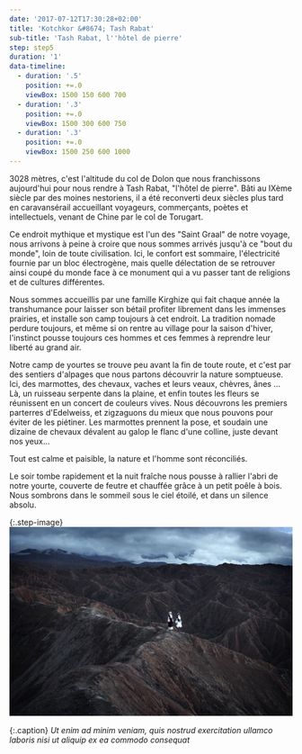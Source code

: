 ```yaml
---
date: '2017-07-12T17:30:28+02:00'
title: 'Kotchkor &#8674; Tash Rabat'
sub-title: 'Tash Rabat, l''hôtel de pierre'
step: step5
duration: '1'
data-timeline:
  - duration: '.5'
    position: +=.0
    viewBox: 1500 150 600 700
  - duration: '.3'
    position: +=.0
    viewBox: 1500 300 600 750
  - duration: '.3'
    position: +=.0
    viewBox: 1500 250 600 1000
---
```

3028 mètres, c'est l'altitude du col de Dolon que nous franchissons aujourd'hui pour nous rendre à Tash Rabat, "l'hôtel de pierre". Bâti au IXème siècle par des moines nestoriens, il a été reconverti deux siècles plus tard en caravansérail accueillant voyageurs, commerçants, poètes et intellectuels, venant de Chine par le col de Torugart. 

Ce endroit mythique et mystique est l'un des "Saint Graal" de notre voyage, nous arrivons à peine à croire que nous sommes arrivés jusqu'à ce "bout du monde", loin de toute civilisation. Ici, le confort est sommaire, l'électricité fournie par un bloc électrogène, mais quelle délectation de se retrouver ainsi coupé du monde face à ce monument qui a vu passer tant de religions et de cultures différentes. 

Nous sommes accueillis par une famille Kirghize qui fait chaque année la transhumance pour laisser son bétail profiter librement dans les immenses prairies, et installe son camp toujours à cet endroit. La tradition nomade perdure toujours, et même si on rentre au village pour la saison d'hiver, l'instinct pousse toujours ces hommes et ces femmes à reprendre leur liberté au grand air.

Notre camp de yourtes se trouve peu avant la fin de toute route, et c'est par des sentiers d'alpages que nous partons découvrir la nature somptueuse. Ici, des marmottes, des chevaux, vaches et leurs veaux, chèvres, ânes ... Là, un ruisseau serpente dans la plaine, et enfin toutes les fleurs se réunissent en un concert de couleurs vives. Nous découvrons les premiers parterres d'Edelweiss, et zigzaguons du mieux que nous pouvons pour éviter de les piétiner. Les marmottes prennent la pose, et soudain une dizaine de chevaux dévalent au galop le flanc d'une colline, juste devant nos yeux...

Tout est calme et paisible, la nature et l'homme sont réconciliés.

Le soir tombe rapidement et la nuit fraîche nous pousse à rallier l'abri de notre yourte, couverte de feutre et chauffée grâce à un petit poêle à bois. Nous sombrons dans le sommeil sous le ciel étoilé, et dans un silence absolu.

{:.step-image}
[![](/assets/img/uploads/kirghyzstan.jpeg)](/assets/img/uploads/kirghyzstan.jpeg "kirghyzstan")

{:.caption}
_Ut enim ad minim veniam, quis nostrud exercitation ullamco laboris nisi ut aliquip ex ea commodo consequat_
